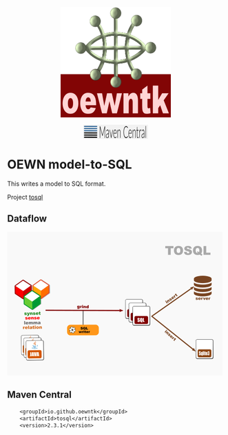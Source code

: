 <p align="center">
<img width="256" height="256" src="images/oewntk.png" alt="OEWNTK">
</p>
<p align="center">
<img width="150" src="images/mavencentral.png" alt="MavenCentral">
</p>

# OEWN model-to-SQL

This writes a model to SQL format.

Project [tosql](https://github.com/oewntk/tosql)

## Dataflow

![Dataflow](images/dataflow_tosql.png  "Dataflow")

## Maven Central

		<groupId>io.github.oewntk</groupId>
		<artifactId>tosql</artifactId>
		<version>2.3.1</version>
